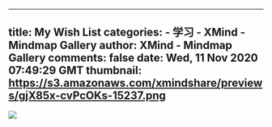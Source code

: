 
---
title: My Wish List
categories: 
    - 学习
    - XMind - Mindmap Gallery
author: XMind - Mindmap Gallery
comments: false
date: Wed, 11 Nov 2020 07:49:29 GMT
thumbnail: https://s3.amazonaws.com/xmindshare/previews/gjX85x-cvPcOKs-15237.png
---

<div>   
<img src="https://s3.amazonaws.com/xmindshare/previews/gjX85x-cvPcOKs-15237.png" referrerpolicy="no-referrer">  
</div>
            